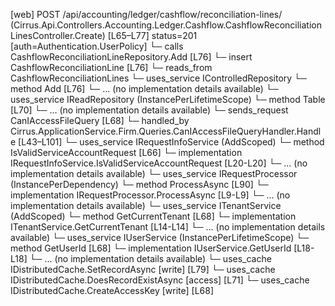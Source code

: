 [web] POST /api/accounting/ledger/cashflow/reconciliation-lines/  (Cirrus.Api.Controllers.Accounting.Ledger.Cashflow.CashflowReconciliationLinesController.Create)  [L65–L77] status=201 [auth=Authentication.UserPolicy]
  └─ calls CashflowReconciliationLineRepository.Add [L76]
  └─ insert CashflowReconciliationLine [L76]
    └─ reads_from CashflowReconciliationLines
  └─ uses_service IControlledRepository<CashflowReconciliationLine>
    └─ method Add [L76]
      └─ ... (no implementation details available)
  └─ uses_service IReadRepository (InstancePerLifetimeScope)
    └─ method Table [L70]
      └─ ... (no implementation details available)
  └─ sends_request CanIAccessFileQuery [L68]
    └─ handled_by Cirrus.ApplicationService.Firm.Queries.CanIAccessFileQueryHandler.Handle [L43–L101]
      └─ uses_service IRequestInfoService (AddScoped)
        └─ method IsValidServiceAccountRequest [L66]
          └─ implementation IRequestInfoService.IsValidServiceAccountRequest [L20-L20]
          └─ ... (no implementation details available)
      └─ uses_service IRequestProcessor (InstancePerDependency)
        └─ method ProcessAsync [L90]
          └─ implementation IRequestProcessor.ProcessAsync [L9-L9]
          └─ ... (no implementation details available)
      └─ uses_service ITenantService (AddScoped)
        └─ method GetCurrentTenant [L68]
          └─ implementation ITenantService.GetCurrentTenant [L14-L14]
          └─ ... (no implementation details available)
      └─ uses_service IUserService (InstancePerLifetimeScope)
        └─ method GetUserId [L68]
          └─ implementation IUserService.GetUserId [L18-L18]
          └─ ... (no implementation details available)
      └─ uses_cache IDistributedCache.SetRecordAsync [write] [L79]
      └─ uses_cache IDistributedCache.DoesRecordExistAsync [access] [L71]
      └─ uses_cache IDistributedCache.CreateAccessKey [write] [L68]

